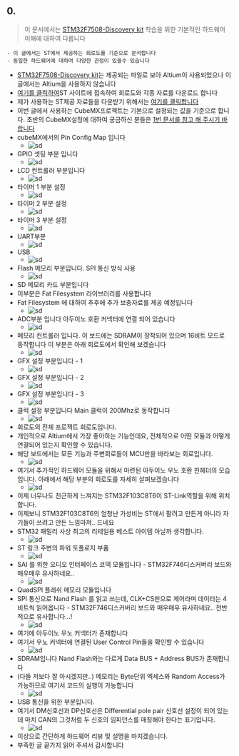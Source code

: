 # 
## 0. 
 > 이 문서에서는 [STM32F7508-Discovery kit](https://www.st.com/en/evaluation-tools/stm32f7508-dk.html) 학습을 위한 기본적인 하드웨어 이해에 대하여 다룹니다
  ```
  - 이 글에서는 ST에서 제공하는 회로도를 기준으로 분석합니다
  - 동일한 하드웨어에 대하여 다양한 관점이 있을수 있습니다
  ```
  - [STM32F7508-Discovery kit](https://www.st.com/en/evaluation-tools/stm32f7508-dk.html)는 제공되는 파일로 보아 Altium이 사용되었으나 이 글에서는 Altium을 사용하지 않습니다
  - [여기를 클릭하여](https://www.st.com/en/evaluation-tools/stm32f7508-dk.html#resource)ST 사이트에 접속하여 회로도와 각종 자료를 다운로드 합니다
  - 제가 사용하는 ST제공 자료들을 다운받기 위해서는 [여기를 클릭합니다](../0_materials_ST) 
  - 이번 글에서 사용하는 CubeMX프로젝트는 기본으로 설정되는 값을 기준으로 합니다. 초반의 CubeMX설정에 대하여 궁금하신 분들은 [1번 문서를 참고 해 주시기 바랍니다]()
  - cubeMX에서의 Pin Config Map 입니다
    - ![sd](../img/20190713-001.jpg) 
  - GPIO 셋팅 부분 입니다
    - ![sd](../img/20190713-002.jpg) 
  - LCD 컨트롤러 부분입니다
    - ![sd](../img/20190713-003.jpg) 
  - 타이머 1 부분 설정
    - ![sd](../img/20190713-004.jpg) 
  - 타이머 2 부분 설정
    - ![sd](../img/20190713-005.jpg) 
  - 타이머 3 부분 설정
    - ![sd](../img/20190713-006.jpg) 
  - UART부분
    - ![sd](../img/20190713-007.jpg) 
  - USB 
    - ![sd](../img/20190713-008.jpg) 
  - Flash 메모리 부분입니다. SPI 통신 방식 사용
    - ![sd](../img/20190713-009.jpg) 
  - SD 메모리 카드 부분입니다
  - 이부분은 Fat Filesystem 라이브러리를 사용합니다
  - Fat Filesystem 에 대하여 추후에 추가 보충자료를 제공 예정입니다
    - ![sd](../img/20190713-010.jpg) 
  - ADC부분 입니다 아두이노 호환 커넥터에 연결 되어 있습니다
    - ![sd](../img/20190713-011.jpg) 
  - 메모리 컨트롤러 입니다. 이 보드에는 SDRAM이 장착되어 있으며 16비트 모드로 동작합니다 이 부분은 아래 회로도에서 확인해 보겠습니다
    - ![sd](../img/20190713-012.jpg) 
  - GFX 설정 부분입니다 - 1
    - ![sd](../img/20190713-014.jpg) 
  - GFX 설정 부분입니다 - 2
    - ![sd](../img/20190713-015.jpg) 
  - GFX 설정 부분입니다 - 3
    - ![sd](../img/20190713-016.jpg) 
  - 클럭 설정 부분입니다 Main 클럭이 200Mhz로 동작합니다
    - ![sd](../img/20190713-017.jpg) 
  - 회로도의 전체 프로젝트 회로도입니다.
  - 개인적으로 Altium에서 가장 좋아하는 기능인데요, 전체적으로 어떤 모듈과 어떻게 연결되어 있는지 확인할 수 있습니다.
  - 해당 보드에서는 모든 기능과 주변회로들이 MCU만을 바라보는 회로입니다. 
    - ![sd](../img/20190713-018.jpg) 
  - 여기서 추가적인 하드웨어 모듈을 위해서 마련된 아두이노 우노 호환 핀헤더의 모습입니다. 아래에서 해당 부분의 회로도를 자세히 살펴보겠습니다
    - ![sd](../img/20190713-019.jpg) 
  - 이제 너무나도 친근하게 느껴지는 STM32F103C8T6이 ST-Link역할을 위해 위치합니다.
  - 이제보니 STM32F103C8T6의 엄청난 가성비는 ST에서 팔려고 만든게 아니라 자기들이 쓰려고 만든 느낌마져.. 드네요
  - STM32 패밀리 사상 최고의 리테일용 베스트 아이템 아닐까 생각합니다.
    - ![sd](../img/20190713-020.jpg) 
  - ST 링크 주변의 파워 토폴로지 부품
    - ![sd](../img/20190713-021.jpg) 
  - SAI 를 위한 오디오 인터페이스 코덱 모듈입니다 - STM32F746디스커버리 보드와 매우매우 유사하네요..
    - ![sd](../img/20190713-022.jpg) 
  - QuadSPI 플레쉬 메모리 모듈입니다
  - SPI 통신으로 Nand Flash 를 읽고 쓰는데, CLK+CS핀으로 제어라며 데이터는 4비트씩 읽어옵니다 - STM32F746디스커버리 보드와 매우매우 유사하네요.. 전반적으로 유사합니다...!
    - ![sd](../img/20190713-023.jpg) 
  - 여기에 아두이노 우노 커넥터가 존재합니다
  - 여기서 우노 커넥터에 연결된 User Control Pin들을 확인할 수 있습니다
    - ![sd](../img/20190713-024.jpg) 
  - SDRAM입니다 Nand Flash와는 다르게 Data BUS + Address BUS가 존재합니다
  - (다들 저보다 잘 아시겠지만..) 메모리는 Byte단위 엑세스와 Random Access가 가능하므로 여기서 코드의 실행이 가능합니다
    - ![sd](../img/20190713-025.jpg) 
  - USB 통신을 위한 부분입니다.
  - 여기서 DM신호선과 DP신호선은 Differential pole pair 신호선 설정이 되어 있는데 마치 CAN의 그것처럼 두 신호의 임피던스를 매칭해야 한다는 표기입니다. 
    - ![sd](../img/20190713-026.jpg) 
  - 이상으로 간단하게 하드웨어 리뷰 및 설명을 마치겠습니다.
  - 부족한 글 끝가지 읽어 주셔서 감사합니다